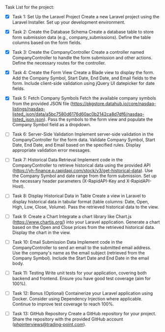 Task List for the project:

- [x] Task 1: Set Up the Laravel Project
Create a new Laravel project using the Laravel Installer.
Set up your development environment.

- [x] Task 2: Create the Database Schema
Create a database table to store form submission data (e.g., company_submissions).
Define the table columns based on the form fields.


- [x] Task 3: Create the CompanyController
Create a controller named CompanyController to handle the form submission and other actions.
Define the necessary routes for the controller.

- [x] Task 4: Create the Form View
Create a Blade view to display the form.
Add the Company Symbol, Start Date, End Date, and Email fields to the form.
Include client-side validation using jQuery UI datepicker for date fields.

- [x] Task 5: Fetch Company Symbols
Fetch the available company symbols from the provided JSON file (https://pkgstore.datahub.io/core/nasdaq-listings/nasdaq-listed_json/data/a5bc7580d6176d60ac0b2142ca8d7df6/nasdaq-listed_json.json).
Pass the symbols to the form view and populate the Company Symbol field as a dropdown.

- [ ] Task 6: Server-Side Validation
Implement server-side validation in the CompanyController for the form data.
Validate Company Symbol, Start Date, End Date, and Email based on the specified rules.
Display appropriate validation error messages.

- [ ] Task 7: Historical Data Retrieval
Implement code in the CompanyController to retrieve historical data using the provided API (https://yh-finance.p.rapidapi.com/stock/v3/get-historical-data).
Use the Company Symbol and date range from the form submission.
Set up the necessary header parameters (X-RapidAPI-Key and X-RapidAPI-Host).

- [ ] Task 8: Display Historical Data in Table
Create a view in Laravel to display historical data in tabular format (table columns: Date, Open, High, Low, Close, Volume).
Pass the retrieved historical data to the view.

- [ ] Task 9: Create a Chart
Integrate a chart library like Chart.js (https://www.chartjs.org/) into your Laravel application.
Generate a chart based on the Open and Close prices from the retrieved historical data.
Display the chart in the view.

- [ ] Task 10: Email Submission Data
Implement code in the CompanyController to send an email to the submitted email address.
Use the company's name as the email subject (retrieved from the Company Symbol).
Include the Start Date and End Date in the email body.

- [ ] Task 11: Testing
Write unit tests for your application, covering both backend and frontend.
Ensure you have good test coverage (aim for 100%).

- [ ] Task 12: Bonus (Optional)
Containerize your Laravel application using Docker.
Consider using Dependency Injection where applicable.
Continue to improve test coverage to reach 100%.

- [ ] Task 13: GitHub Repository
Create a GitHub repository for your project.
Share the repository with the provided GitHub account (phpinterviews@trading-point.com).